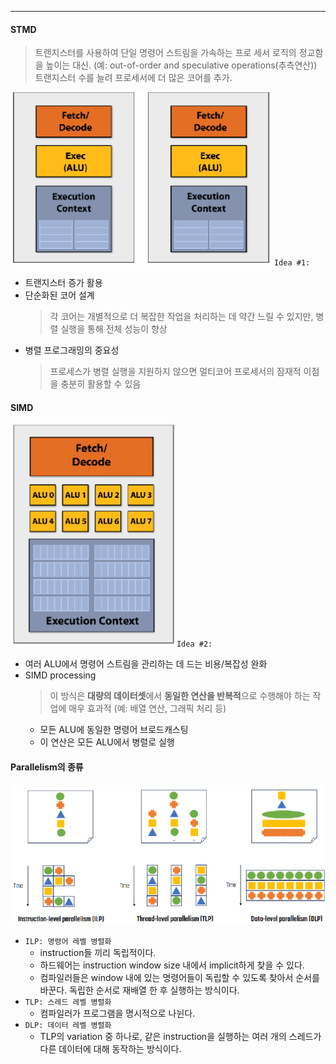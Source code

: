 
---
#### STMD 
>트랜지스터를 사용하여 단일 명령어 스트림을 가속하는 프로 세서 로직의 정교함을 높이는 대신. (예: out-of-order and speculative operations(추측연산)) 트랜지스터 수를 늘려 프로세서에 더 많은 코어를 추가.

![Image](images/Pasted%20image%2020250326124557.png)
`Idea #1:`
- 트랜지스터 증가 활용
- 단순화된 코어 설계
	>각 코어는 개별적으로 더 복잡한 작업을 처리하는 데 약간 느릴 수 있지만, 병렬 실행을 통해 전체 성능이 향상
- 병렬 프로그래밍의 중요성
	>프로세스가 병렬 실행을 지원하지 않으면 멀티코어 프로세서의 잠재적 이점을 충분히 활용할 수 있음

#### SIMD
![Image](images/Pasted%20image%2020250326124513.png)
`Idea #2:`
- 여러 ALU에서 명령어 스트림을 관리하는 데 드는 비용/복잡성 완화
- SIMD processing
	>이 방식은 **대량의 데이터셋**에서 **동일한 연산을 반복적**으로 수행해야 하는 작업에 매우 효과적 (예: 배열 연산, 그래픽 처리 등)
	- 모든 ALU에 동일한 명령어 브로드캐스팅 
	- 이 연산은 모든 ALU에서 병렬로 실행

#### Parallelism의 종류
![Image](images/Pasted%20image%2020250326125902.png)
- `ILP: 명령어 레벨 병렬화`
	- instruction들 끼리 독립적이다.
	- 하드웨어는 instruction window size 내에서 implicit하게 찾을 수 있다.
	- 컴파일러들은 window 내에 있는 명령어들이 독립할 수 있도록 찾아서 순서를 바꾼다. 독립한 순서로 재배열 한 후 실행하는 방식이다.
- `TLP: 스레드 레벨 병렬화`
	- 컴파일러가 프로그램을 명시적으로 나뉜다.
- `DLP: 데이터 레벨 병렬화`
	- TLP의 variation 중 하나로, 같은 instruction을 실행하는 여러 개의 스레드가 다른 데이터에 대해 동작하는 방식이다.
